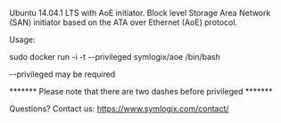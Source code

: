 Ubuntu 14.04.1 LTS with AoE initiator. Block level Storage Area Network (SAN) initiator based on the ATA over Ethernet (AoE) protocol.

Usage:

sudo docker run -i -t --privileged symlogix/aoe /bin/bash

--privileged may be required

******* Please note that there are two dashes before privileged *******

Questions? Contact us: https://www.symlogix.com/contact/
